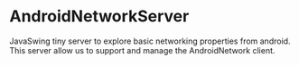 AndroidNetworkServer
====================

JavaSwing tiny server to explore basic networking properties from android.
This server allow us to support and manage the AndroidNetwork client. 
